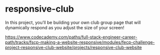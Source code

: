 # responsive-club

In this project, you’ll be building your own club group page that will dynamically respond as you adjust the size of your screen! ​

https://www.codecademy.com/paths/full-stack-engineer-career-path/tracks/fscp-making-a-website-responsive/modules/fecp-challenge-project-responsive-club-website/projects/responsive-club-website

